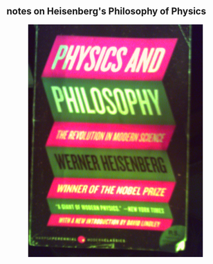 ## notes on Heisenberg's Philosophy of Physics

<p align="center">
  <img src="https://github.com/stan-alam/philosophy/blob/develop/Heisenberg/images/PICT0010.JPG" width="80%" height="80%">
</p>
